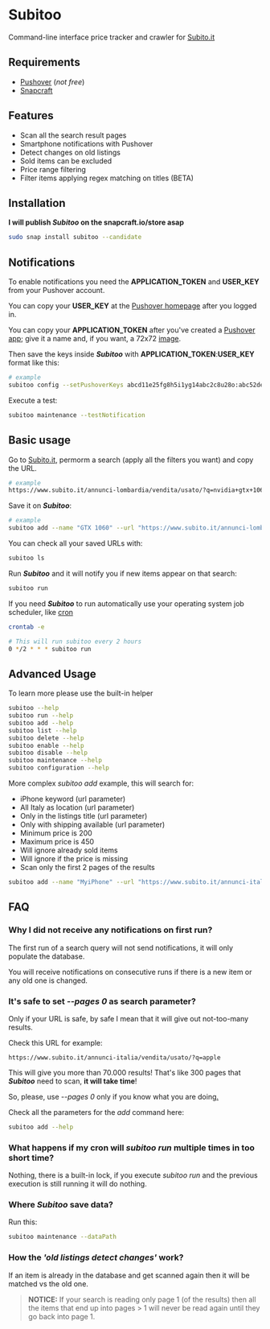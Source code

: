 # Subitoo

Command-line interface price tracker and crawler for [Subito.it](https://www.subito.it)




## Requirements
- [Pushover](https://pushover.net) (*not free*)
- [Snapcraft](https://snapcraft.io/docs/installing-snapd)


## Features

- Scan all the search result pages
- Smartphone notifications with Pushover
- Detect changes on old listings
- Sold items can be excluded
- Price range filtering
- Filter items applying regex matching on titles (BETA)


## Installation

**I will publish *Subitoo* on the snapcraft.io/store asap**

```bash
sudo snap install subitoo --candidate
```
    
## Notifications

To enable notifications you need the **APPLICATION_TOKEN** and **USER_KEY** from your Pushover account.

You can copy your **USER_KEY** at the [Pushover homepage](https://pushover.net) after you logged in.

You can copy your **APPLICATION_TOKEN** after you've created a [Pushover app](https://pushover.net/apps/build); give it a name and, if you want, a 72x72 [image](https://github.com/Kianda/subitoo/blob/main/extra/images/subitoo_icon_circle.png).

Then save the keys inside ***Subitoo*** with **APPLICATION_TOKEN**:**USER_KEY** format like this:
```bash
# example
subitoo config --setPushoverKeys abcd11e25fg8h5i1yg14abc2c8u28o:abc52de1tx9z315ppq5zzb43a1v6hc
```

Execute a test:
```bash
subitoo maintenance --testNotification
```
## Basic usage
Go to [Subito.it](https://www.subito.it), permorm a search (apply all the filters you want) and copy the URL.

```bash
# example
https://www.subito.it/annunci-lombardia/vendita/usato/?q=nvidia+gtx+1060&qso=true
```
Save it on ***Subitoo***:
```bash
# example
subitoo add --name "GTX 1060" --url "https://www.subito.it/annunci-lombardia/vendita/usato/?q=nvidia+gtx+1060&qso=true"
```
You can check all your saved URLs with:
```bash
subitoo ls
```
Run ***Subitoo*** and it will notify you if new items appear on that search:
```bash
subitoo run
```
If you need ***Subitoo*** to run automatically use your operating system job scheduler, like [cron](https://en.wikipedia.org/wiki/Cron)
```bash
crontab -e
```
```bash
# This will run subitoo every 2 hours
0 */2 * * * subitoo run
```
## Advanced Usage

To learn more please use the built-in helper
```bash
subitoo --help
subitoo run --help
subitoo add --help
subitoo list --help
subitoo delete --help
subitoo enable --help
subitoo disable --help
subitoo maintenance --help
subitoo configuration --help
```

More complex *subitoo add* example, this will search for:
- iPhone keyword (url parameter)
- All Italy as location (url parameter)
- Only in the listings title (url parameter)
- Only with shipping available (url parameter)
- Minimum price is 200
- Maximum price is 450
- Will ignore already sold items
- Will ignore if the price is missing
- Scan only the first 2 pages of the results

```bash
subitoo add --name "MyiPhone" --url "https://www.subito.it/annunci-italia/vendita/usato/?q=iPhone&qso=true&shp=true" --pages 2 --minPrice 200 --maxPrice 450 --skipNoPrice --skipSold
```

## FAQ

### Why I did not receive any notifications on first run?

The first run of a search query will not send notifications, it will only populate the database.

You will receive notifications on consecutive runs if there is a new item or any old one is changed.

### It's safe to set *--pages 0* as search parameter?

Only if your URL is safe, by safe I mean that it will give out not-too-many results.

Check this URL for example:
```
https://www.subito.it/annunci-italia/vendita/usato/?q=apple
```
This will give you more than 70.000 results! That's like 300 pages that ***Subitoo*** need to scan, **it will take time**!

So, please, use *--pages 0* only if you know what you are doing[.](https://knowyourmeme.com/memes/you-know-nothing-jon-snow)

Check all the parameters for the *add* command here:
```bash
subitoo add --help
```

### What happens if my cron will *subitoo run* multiple times in too short time?
Nothing, there is a built-in lock, if you execute *subitoo run* and the previous execution is still running it will do nothing.

### Where ***Subitoo*** save data?
Run this:
```bash
subitoo maintenance --dataPath
```

### How the *'old listings detect changes'* work?
If an item is already in the database and get scanned again then it will be matched vs the old one.

> **NOTICE:** If your search is reading only page 1 (of the results) then all the items that end up into pages > 1 will never be read again until they go back into page 1.
